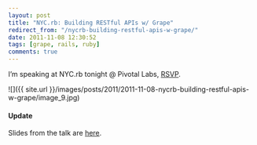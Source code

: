 ```yaml
---
layout: post
title: "NYC.rb: Building RESTful APIs w/ Grape"
redirect_from: "/nycrb-building-restful-apis-w-grape/"
date: 2011-11-08 12:30:52
tags: [grape, rails, ruby]
comments: true
---
```

I’m speaking at NYC.rb tonight @ Pivotal Labs, [RSVP](http://www.meetup.com/NYC-rb/events/28968081/).

![]({{ site.url }}/images/posts/2011/2011-11-08-nycrb-building-restful-apis-w-grape/image_9.jpg)

#### Update

Slides from the talk are [here](http://www.slideshare.net/dblockdotorg/building-restful-apis-w-grape).

